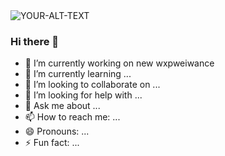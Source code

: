<picture>
 <source media="(prefers-color-scheme: dark)" srcset="!(https://github.com/JahironMG/JahironMG/assets/110778060/59bee66c-0eb3-4c5b-b4a6-013b7ba4ba9b)
">
 <source media="(prefers-color-scheme: light)" srcset="https://github.com/JahironMG/JahironMG/assets/110778060/59bee66c-0eb3-4c5b-b4a6-013b7ba4ba9b">
 <img alt="YOUR-ALT-TEXT" src="![imagen de portada]https://github.com/JahironMG/JahironMG/assets/110778060/59bee66c-0eb3-4c5b-b4a6-013b7ba4ba9b">
</picture>


### Hi there 👋


- 🔭 I’m currently working on new wxpweiwance
- 🌱 I’m currently learning ...
- 👯 I’m looking to collaborate on ...
- 🤔 I’m looking for help with ...
- 💬 Ask me about ...
- 📫 How to reach me: ...
- 😄 Pronouns: ...
- ⚡ Fun fact: ...
  
